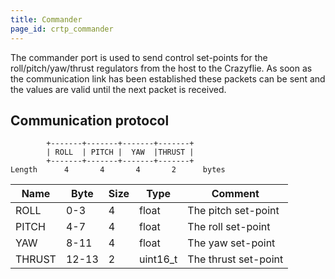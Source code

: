 ```yaml
---
title: Commander
page_id: crtp_commander
---
```


The commander port is used to send control set-points for the
roll/pitch/yaw/thrust regulators from the host to the Crazyflie. As soon
as the communication link has been established these packets can be sent
and the values are valid until the next packet is received.

## Communication protocol

            +-------+-------+-------+-------+
            | ROLL  | PITCH |  YAW  |THRUST |
            +-------+-------+-------+-------+
    Length      4       4       4       2      bytes

|  Name    | Byte  |  Size  | Type       | Comment|
|  --------| -------| ------| -----------| ----------------------|
|  ROLL    | 0-3    | 4     | float      | The pitch set-point|
|  PITCH   | 4-7    | 4     | float      | The roll set-point|
|  YAW     | 8-11   | 4     | float      | The yaw set-point|
|  THRUST  | 12-13  | 2     | uint16\_t  | The thrust set-point|
